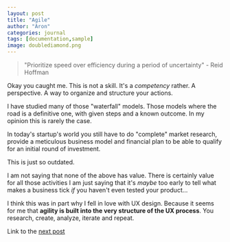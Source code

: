 ```yaml
---
layout: post
title: "Agile"
author: "Aron"
categories: journal
tags: [documentation,sample]
image: doublediamond.png
---
```


> "Prioritize speed over efficiency during a period of uncertainty" - Reid Hoffman 

Okay you caught me. This is not a skill. It's a *competency* rather. A perspective. A way to organize and structure your actions.

I have studied many of those "waterfall" models. Those models where the road is a definitive one, with given steps and a known outcome. In my opinion this is rarely the case. 

In today's startup's world you still have to do "complete" market research, provide a meticulous business model and financial plan to be able to qualify for an initial round of investment.

This is just so outdated.

I am not saying that none of the above has value. There is certainly value for all those activities I am just saying that it's *maybe* too early to tell what makes a business tick *if* you haven't even tested your product...

I think this was in part why I fell in love with UX design. Because it seems for me that **agility is built into the very structure of the UX process**. You research, create, analyze, iterate and repeat.

Link to the [next post](https://aronuxui.github.io/understanding-trends)
